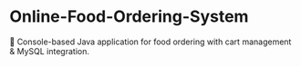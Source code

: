 # Online-Food-Ordering-System
🍔 Console-based Java application for food ordering with cart management &amp; MySQL integration.
